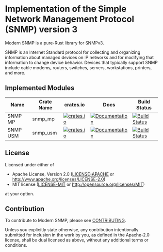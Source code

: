 # Implementation of the Simple Network Management Protocol (SNMP) version 3

Modern SNMP is a pure-Rust library for SNMPv3.

SNMP is an Internet Standard protocol for collecting and organizing information about managed devices on IP networks and for modifying that information to change device behavior. Devices that typically support SNMP include cable modems, routers, switches, servers, workstations, printers, and more.

## Implemented Modules

| Name | Crate Name | crates.io | Docs | Build Status |
|------|------------|-----------|------|--------------|
|SNMP MP|snmp_mp|[![crates.io](https://img.shields.io/crates/v/snmp_mp.svg)](https://crates.io/crates/snmp_mp)|[![Documentation](https://docs.rs/snmp_mp/badge.svg)](https://docs.rs/snmp_mp)|[![Build Status](https://travis-ci.org/davedufresne/modern_snmp.svg?branch=master)](https://travis-ci.org/davedufresne/modern_snmp)|
|SNMP USM|snmp_usm|[![crates.io](https://img.shields.io/crates/v/snmp_usm.svg)](https://crates.io/crates/snmp_usm)|[![Documentation](https://docs.rs/snmp_usm/badge.svg)](https://docs.rs/snmp_usm)|[![Build Status](https://travis-ci.org/davedufresne/modern_snmp.svg?branch=master)](https://travis-ci.org/davedufresne/modern_snmp)|

## License

Licensed under either of

* Apache License, Version 2.0 ([LICENSE-APACHE](LICENSE-APACHE) or <http://www.apache.org/licenses/LICENSE-2.0>)
* MIT license ([LICENSE-MIT](LICENSE-MIT) or <http://opensource.org/licenses/MIT>)

at your option.

## Contribution

To contribute to Modern SNMP, please see [CONTRIBUTING](CONTRIBUTING.md).

Unless you explicitly state otherwise, any contribution intentionally submitted for inclusion in the work by you, as defined in the Apache-2.0 license, shall be dual licensed as above, without any additional terms or conditions.
